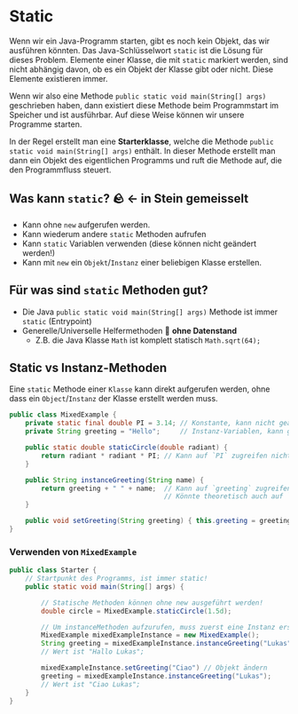 # Static

Wenn wir ein Java-Programm starten, gibt es noch kein Objekt, das wir ausführen könnten. Das Java-Schlüsselwort `static` ist die Lösung für dieses Problem. Elemente einer Klasse, die mit `static` markiert werden, sind nicht abhängig davon, ob es ein Objekt der Klasse gibt oder nicht. Diese Elemente existieren immer.

Wenn wir also eine Methode `public static void main(String[] args)` geschrieben haben, dann existiert diese Methode beim Programmstart im Speicher und ist ausführbar. Auf diese Weise können wir unsere Programme starten.

In der Regel erstellt man eine **Starterklasse**, welche die Methode `public static void main(String[] args)` enthält. In dieser Methode erstellt man dann ein Objekt des eigentlichen Programms und ruft die Methode auf, die den Programmfluss steuert.

## Was kann `static`? :rock: <- in Stein gemeisselt

- Kann ohne `new` aufgerufen werden.
- Kann wiederum andere `static` Methoden aufrufen
- Kann `static` Variablen verwenden (diese können nicht geändert werden!)
- Kann mit `new` ein `Objekt`/`Instanz` einer beliebigen Klasse erstellen.

## Für was sind `static` Methoden gut?

- Die Java `public static void main(String[] args)` Methode ist immer `static` (Entrypoint)
- Generelle/Universelle Helfermethoden :toolbox: **ohne Datenstand**
  - Z.B. die Java Klasse `Math` ist komplett statisch `Math.sqrt(64);`

## Static vs Instanz-Methoden

Eine `static` Methode einer `Klasse` kann direkt aufgerufen werden, ohne dass ein `Object`/`Instanz` der Klasse erstellt werden muss.

```java
public class MixedExample {
    private static final double PI = 3.14; // Konstante, kann nicht geändert werden!
    private String greeting = "Hello";     // Instanz-Variablen, kann geändert werden

    public static double staticCircle(double radiant) {
        return radiant * radiant * PI; // Kann auf `PI` zugreifen nicht aber auf `greeting`
    }

    public String instanceGreeting(String name) {
        return greeting + " " + name;  // Kann auf `greeting` zugreifen
                                       // Könnte theoretisch auch auf `PI` zugreifen
    }

    public void setGreeting(String greeting) { this.greeting = greeting; }
}
```

### Verwenden von `MixedExample`

```java
public class Starter {
    // Startpunkt des Programms, ist immer static!
    public static void main(String[] args) {

        // Statische Methoden können ohne new ausgeführt werden!
        double circle = MixedExample.staticCircle(1.5d);

        // Um instanceMethoden aufzurufen, muss zuerst eine Instanz erstellt werden
        MixedExample mixedExampleInstance = new MixedExample();
        String greeting = mixedExampleInstance.instanceGreeting("Lukas");
        // Wert ist "Hallo Lukas";

        mixedExampleInstance.setGreeting("Ciao") // Objekt ändern
        greeting = mixedExampleInstance.instanceGreeting("Lukas");
        // Wert ist "Ciao Lukas";
    }
}

```
